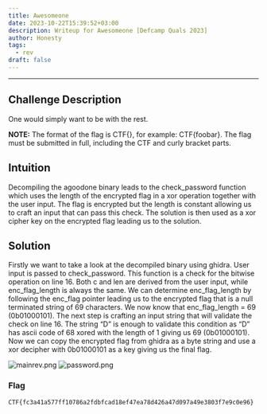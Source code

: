 ```yaml
---
title: Awesomeone
date: 2023-10-22T15:39:52+03:00
description: Writeup for Awesomeone [Defcamp Quals 2023]
author: Honesty
tags:
  - rev
draft: false
---
```


___

## Challenge Description

One would simply want to be with the rest.

**NOTE:** The format of the flag is CTF{}, for example: CTF{foobar}. The flag must be submitted in full, including the
CTF and curly bracket parts.

## Intuition

Decompiling the agoodone binary leads to the check_password function which uses the length of the encrypted flag in a
xor operation together with the user input. The flag is encrypted but the length is constant allowing us to craft an
input that can pass this check. The solution is then used as a xor cipher key on the encrypted flag leading us to the
solution.

## Solution

Firstly we want to take a look at the decompiled binary using ghidra. User input is passed to check_password. This
function is a check for the bitwise operation on line 16. Both c and len are derived from the user input, while
enc_flag_length is always the same. We can determine enc_flag_length by following the enc_flag pointer leading us to the
encrypted flag that is a null terminated string of 69 characters. We now know that enc_flag_length = 69 (0b01000101).
The next step is crafting an input string that will validate the check on line 16. The string “D” is enough to validate
this condition as “D” has ascii code of 68 xored with the length of 1 giving us 69 (0b01000101). Now we can copy the
encrypted flag from ghidra as a byte string and use a xor decipher with 0b01000101 as a key giving us the final flag.

![mainrev.png](/images/defcamp_quals_2023/mainrev.png)
![password.png](/images/defcamp_quals_2023/password.png)

### Flag

`CTF{fc3a41a577ff10786a2fdbfcad18ef47ea78d426a47d097a49e3803f7e9c0e96}`

